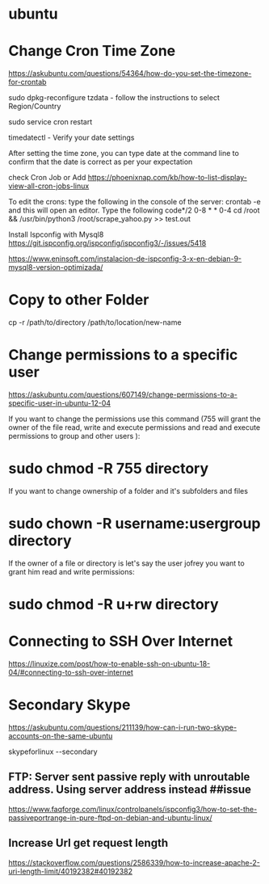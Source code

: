 # ubuntu

# Change Cron Time Zone
https://askubuntu.com/questions/54364/how-do-you-set-the-timezone-for-crontab

sudo dpkg-reconfigure tzdata - follow the instructions to select Region/Country

sudo service cron restart

timedatectl - Verify your date settings

After setting the time zone, you can type date at the command line to confirm that the date is correct as per your expectation

check Cron Job or Add 
https://phoenixnap.com/kb/how-to-list-display-view-all-cron-jobs-linux
 
To edit the crons: type the following in the console of the server:
crontab -e
and this will open an editor. Type the following code*/2 0-8 * * 0-4 cd /root && /usr/bin/python3 /root/scrape_yahoo.py >> test.out


Install Ispconfig with Mysql8
https://git.ispconfig.org/ispconfig/ispconfig3/-/issues/5418

https://www.eninsoft.com/instalacion-de-ispconfig-3-x-en-debian-9-mysql8-version-optimizada/


# Copy to other Folder
cp -r /path/to/directory /path/to/location/new-name

# Change permissions to a specific user  
https://askubuntu.com/questions/607149/change-permissions-to-a-specific-user-in-ubuntu-12-04

 If you want to change the permissions use this command (755 will grant the owner of the file read, write and execute permissions and read and execute permissions to group and other users ):
 
   # sudo chmod -R 755 directory 
   
 If you want to change ownership of a folder and it's subfolders and files

   # sudo chown -R username:usergroup directory
   
 If the owner of a file or directory is let's say the user jofrey you want to grant him read and write permissions:

   # sudo chmod -R u+rw directory
   
# Connecting to SSH Over Internet
https://linuxize.com/post/how-to-enable-ssh-on-ubuntu-18-04/#connecting-to-ssh-over-internet

# Secondary Skype
https://askubuntu.com/questions/211139/how-can-i-run-two-skype-accounts-on-the-same-ubuntu

skypeforlinux --secondary

## FTP: Server sent passive reply with unroutable address. Using server address instead ##issue
https://www.faqforge.com/linux/controlpanels/ispconfig3/how-to-set-the-passiveportrange-in-pure-ftpd-on-debian-and-ubuntu-linux/

## Increase Url get request length
https://stackoverflow.com/questions/2586339/how-to-increase-apache-2-uri-length-limit/40192382#40192382


